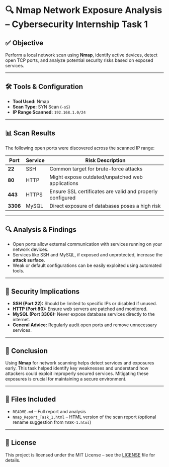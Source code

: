 # 🔍 Nmap Network Exposure Analysis – Cybersecurity Internship Task 1

## ✅ Objective

Perform a local network scan using **Nmap**, identify active devices, detect open TCP ports, and analyze potential security risks based on exposed services.

---

## 🛠️ Tools & Configuration

- **Tool Used:** Nmap
- **Scan Type:** SYN Scan (`-sS`)
- **IP Range Scanned:** `192.168.1.0/24`

---

## 📊 Scan Results

The following open ports were discovered across the scanned IP range:

| Port | Service | Risk Description |
|------|---------|------------------|
| **22** | SSH     | Common target for brute-force attacks |
| **80** | HTTP    | Might expose outdated/unpatched web applications |
| **443** | HTTPS  | Ensure SSL certificates are valid and properly configured |
| **3306** | MySQL | Direct exposure of databases poses a high risk |

---

## 🔍 Analysis & Findings

- Open ports allow external communication with services running on your network devices.
- Services like SSH and MySQL, if exposed and unprotected, increase the **attack surface**.
- Weak or default configurations can be easily exploited using automated tools.

---

## 🔐 Security Implications

- **SSH (Port 22):** Should be limited to specific IPs or disabled if unused.
- **HTTP (Port 80):** Ensure web servers are patched and monitored.
- **MySQL (Port 3306):** Never expose database services directly to the internet.
- **General Advice:** Regularly audit open ports and remove unnecessary services.

---

## 📌 Conclusion

Using **Nmap** for network scanning helps detect services and exposures early. This task helped identify key weaknesses and understand how attackers could exploit improperly secured services. Mitigating these exposures is crucial for maintaining a secure environment.

---

## 📁 Files Included

- `README.md` – Full report and analysis  
- `Nmap_Report_Task_1.html` – HTML version of the scan report (optional rename suggestion from `TASK-1.html`)

---

## 🧾 License

This project is licensed under the MIT License – see the [LICENSE](LICENSE) file for details.
